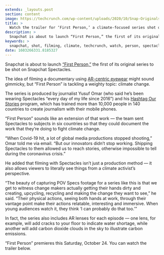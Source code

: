 ```yaml
--- 
extends: _layouts.post 
section: content 
image: https://techcrunch.com/wp-content/uploads/2020/10/Snap-Originals-1.jpg?w=710 
title: > 
  Watch the trailer for ‘First Person,’ a climate-focused series shot on Snapchat Spectacles – TechCrunch 
description: > 
  Snapchat is about to launch “First Person,” the first of its original series to be shot on Snapchat Spectacles.The idea of filming a documentary using AR-centric eyewear might sound gimmicky, but “First Person” is tackling a weighty topic: climate change.“First Person” sounds like an extension of that work — the team sent Spectacles to subjects in six countries so that they could document the work that they’re doing to fight climate change.“Their physical actions, seeing both hands at work, through their vantage point make their actions relatable, interesting and immersive.You can watch the trailer below. 
keywords: > 
  snapchat, shot, filming, climate, techcrunch, watch, person, spectacles, work, omar, climatefocused, hands, series, trailer 
date: 1603266331.8185327 
--- 
```

<div><p id="speakable-summary">Snapchat is about to launch <a href="https://story.snapchat.com/p/ebd99145-16a6-4026-b06b-cb4ca64d91fe">&#8220;First Person,&#8221;</a> the first of its original series to be shot on Snapchat Spectacles.</p>
<p>The idea of filming a documentary using <a href="https://techcrunch.com/2019/11/12/snapchat-spectacles-3-review-pretty-pricey/">AR-centric eyewear</a> might sound gimmicky, but &#8220;First Person&#8221; is tackling a weighty topic: climate change.</p>
<p>The series is produced by journalist Yusuf Omar (who said he&#8217;s been wearing Spectacles &#8220;every day of my life since 2016&#8221;) and his <a href="https://hashtagourstories.com">Hashtag Our Stories</a> program, which has trained more than 10,000 people in 140 countries to create journalism with their mobile phones.</p><p class="piano-inline-promo"></p>
<p>&#8220;First Person&#8221; sounds like an extension of that work &#8212; the team sent Spectacles to subjects in six countries so that they could document the work that they&#8217;re doing to fight climate change.</p>
<p>&#8220;When Covid-19 hit, a lot of global media productions stopped shooting,&#8221; Omar told me via email. &#8220;But our innovators didn&#8217;t stop working. Shipping Spectacles to them allowed us to reach stories, otherwise impossible to tell during the coronavirus crisis.&#8221;</p>
<p>He added that filming with Spectacles isn&#8217;t just a production method &#8212; it also allows viewers to literally see things from a climate activist&#8217;s perspective.</p>
<p>&#8220;The beauty of capturing POV Specs footage for a series like this is that we get to witness change makers actually getting their hands dirty and creating, upcycling, recycling and making the change they want to see,&#8221; he said. &#8220;Their physical actions, seeing both hands at work, through their vantage point make their actions relatable, interesting and immersive. When young audiences watch it, they think &#8216;I can probably do that too.&#8217;&#8221;</p>
<p>In fact, the series also includes AR lenses for each episode &#8212; one lens, for example, will add cracks to your floor to indicate water shortage, while another will add carbon dioxide clouds in the sky to illustrate carbon emissions.</p>
<p>&#8220;First Person&#8221; premieres this Saturday, October 24. You can watch the trailer below.</p>
<p></p>
<p>&#160;</p>
			</div>